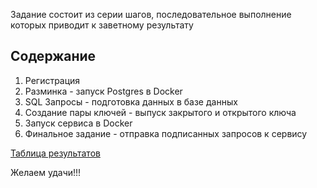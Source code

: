Задание состоит из серии шагов, последовательное выполнение которых приводит к заветному результату

## Содержание

1. Регистрация
1. Разминка - запуск Postgres в Docker
1. SQL Запросы - подготовка данных в базе данных
1. Создание пары ключей - выпуск закрытого и открытого ключа
1. Запуск сервиса в Docker
1. Финальное задание - отправка подписанных запросов к сервису

[Таблица результатов](/challenge/ui/index.html)

Желаем удачи!!!

